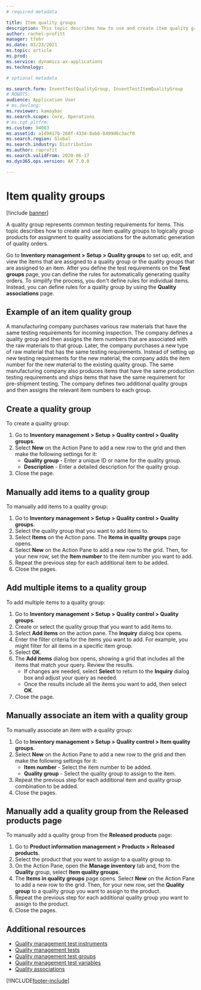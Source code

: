 ```yaml
---
# required metadata

title: Item quality groups
description: This topic describes how to use and create item quality groups to logically group products for assignment to a quality associations for the automatic generation of quality orders.
author: rachel-profitt
manager: tfehr
ms.date: 03/23/2021
ms.topic: article
ms.prod:
ms.service: dynamics-ax-applications
ms.technology:

# optional metadata

ms.search.form: InventTestQualityGroup, InventTestItemQualityGroup
# ROBOTS:
audience: Application User
# ms.devlang:
ms.reviewer: kamaybac
ms.search.scope: Core, Operations
# ms.tgt_pltfrm:
ms.custom: 94003
ms.assetid: a1d9417b-268f-4334-8ab6-8499d6c3acf0
ms.search.region: Global
ms.search.industry: Distribution
ms.author: raprofit
ms.search.validFrom: 2020-06-17
ms.dyn365.ops.version: AX 7.0.0

---
```


# Item quality groups

[!include [banner](../includes/banner.md)]

A quality group represents common testing requirements for items. This topic describes how to create and use item quality groups to logically group products for assignment to quality associations for the automatic generation of quality orders.

Go to **Inventory management > Setup > Quality groups** to set up, edit, and view the items that are assigned to a quality group or the quality groups that are assigned to an item. After you define the test requirements on the **Test groups** page, you can define the rules for automatically generating quality orders. To simplify the process, you don't define rules for individual items. Instead, you can define rules for a quality group by using the **Quality associations** page.

## Example of an item quality group

A manufacturing company purchases various raw materials that have the same testing requirements for incoming inspection. The company defines a quality group and then assigns the item numbers that are associated with the raw materials to that group. Later, the company purchases a new type of raw material that has the same testing requirements. Instead of setting up new testing requirements for the new material, the company adds the item number for the new material to the existing quality group. The same manufacturing company also produces items that have the same production testing requirements and ships items that have the same requirement for pre-shipment testing. The company defines two additional quality groups and then assigns the relevant item numbers to each group.

## Create a quality group

To create a quality group:

1. Go to **Inventory management > Setup > Quality control > Quality groups**.
1. Select **New** on the Action Pane to add a new row to the grid and then make the following settings for it:
    - **Quality group** - Enter a unique ID or name for the quality group.
    - **Description** - Enter a detailed description for the quality group.
1. Close the page.

## Manually add items to a quality group

To manually add items to a quality group:

1. Go to **Inventory management > Setup > Quality control > Quality groups**.
1. Select the quality group that you want to add items to.
1. Select **Items** on the Action pane. The **Items in quality groups** page opens.
1. Select **New** on the Action Pane to add a new row to the grid. Then, for your new row, set the **Item number** to the item number you want to add.
1. Repeat the previous step for each additional item to be added.
1. Close the pages.

## Add multiple items to a quality group

To add multiple items to a quality group:

1. Go to **Inventory management > Setup > Quality control > Quality groups**.
1. Create or select the quality group that you want to add items to.
1. Select **Add items** on the action pane. The **Inquiry** dialog box opens.
1. Enter the filter criteria for the items you want to add. For example, you might filter for all items in a specific item group.
1. Select **OK**.
1. The **Add items** dialog box opens, showing a grid that includes all the items that match your query. Review the results.
    - If changes are needed, select **Select** to return to the **Inquiry** dialog box and adjust your query as needed.
    - Once the results include all the items you want to add, then select **OK**.
1. Close the page.

## Manually associate an item with a quality group

To manually associate an item with a quality group:

1. Go to **Inventory management > Setup > Quality control > Item quality groups**.
1. Select **New** on the Action Pane to add a new row to the grid and then make the following settings for it:
    - **Item number** - Select the item number to be added.
    - **Quality group** - Select the quality group to assign to the item.
1. Repeat the previous step for each additional item and quality group combination to be added.
1. Close the pages.

## Manually add a quality group from the Released products page

To manually add a quality group from the **Released products** page:

1. Go to **Product information management > Products > Released products**.
1. Select the product that you want to assign to a quality group to.
1. On the Action Pane, open the **Manage inventory** tab and, from the **Quality** group, select **Item quality groups**.
1. The **Items in quality groups** page opens. Select **New** on the Action Pane to add a new row to the grid. Then, for your new row, set the **Quality group** to a quality group you want to assign to the product.
1. Repeat the previous step for each additional quality group you want to assign to the product.
1. Close the pages.

## Additional resources

- [Quality management test instruments](quality-test-instruments.md)
- [Quality management tests](quality-tests.md)
- [Quality management test groups](quality-test-groups.md)
- [Quality management test variables](quality-test-variables.md)
- [Quality associations](quality-associations.md)


[!INCLUDE[footer-include](../../includes/footer-banner.md)]